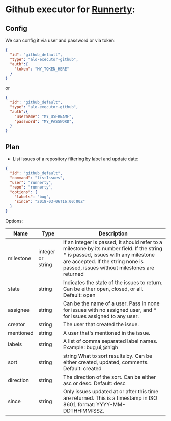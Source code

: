 # Github executor for [Runnerty]:

## Config

We can config it via user and password or via token:
```json
{
  "id": "github_default",
  "type": "alo-executor-github",
  "auth":{
    "token": "MY_TOKEN_HERE"
  }
}
```
or 

```json
{
  "id": "github_default",
  "type": "alo-executor-github",
  "auth":{
    "username": "MY_USERNAME",
    "password": "MY_PASSWORD",
  }
}
```

## Plan

- List issues of a repository filtering by label and update date: 
```json
{
  "id": "github_default",
  "command": "listIssues",
  "user": "runnerty",
  "repo": "runnerty",
  "options": {
    "labels": "bug",
    "since": "2018-03-06T16:00:00Z"
  }
}
```

Options:

| Name | Type | Description |
|---|---|---|
| milestone | integer or string| If an integer is passed, it should refer to a milestone by its number field. If the string * is passed, issues with any milestone are accepted. If the string none is passed, issues without milestones are returned |
| state | string | Indicates the state of the issues to return. Can be either open, closed, or all. Default: open  |
| assignee | string  | Can be the name of a user. Pass in none for issues with no assigned user, and * for issues assigned to any user.|
| creator | string  | The user that created the issue. |
| mentioned | string  | A user that's mentioned in the issue. |
| labels | string  | A list of comma separated label names. Example: bug,ui,@high |
| sort | string  | string	What to sort results by. Can be either created, updated, comments. Default: created |
| direction | string  | The direction of the sort. Can be either asc or desc. Default: desc |
| since | string  | Only issues updated at or after this time are returned. This is a timestamp in ISO 8601 format: YYYY-MM-DDTHH:MM:SSZ. |


[Runnerty]: http://www.runnerty.io